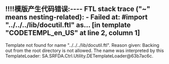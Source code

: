 !!!!模版产生代码错误:----
FTL stack trace ("~" means nesting-related):
	- Failed at: #import "../../../lib/docutil.ftl" as...  [in template "CODETEMPL_en_US" at line 2, column 1]
----
Template not found for name "../../../lib/docutil.ftl".
Reason given: Backing out from the root directory is not allowed.
The name was interpreted by this TemplateLoader: SA.SRFDA.Ctrl.Utility.DETemplateLoader@63b7ac6c.